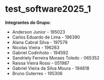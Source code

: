 # test_software2025_1

**Integrantes do Grupo:**

- Anderson Junior - 195023
- Carlos Eduardo de Lima - 196390
- Alana Cabral Silva - 197579
- Nicolas Vieira - 196263
- Gabriel Codinhoto - 194592
- Sandriely Ferreira Moraes Toledo - 065352
- Raissa Vieira Rossi - 051987
- Gabriel Vieira da Silva Moura - 194818
- Bruno Guterres - 195306
